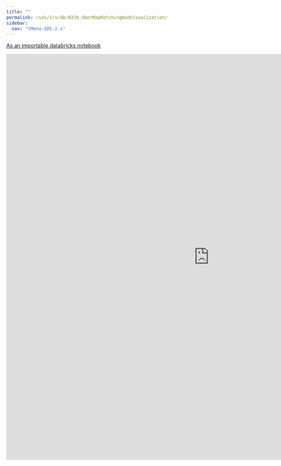 ```yaml
---
title: ""
permalink: /sds/2/x/db/032b_UberMapMatchingAndVisualization/
sidebar:
  nav: "lMenu-SDS-2.x"
---
```


[As an importable databricks notebook](https://lamastex.github.io/scalable-data-science/sds/2/x/db/032b_UberMapMatchingAndVisualization.html)

<iframe src="https://lamastex.github.io/scalable-data-science/sds/2/x/db/032b_UberMapMatchingAndVisualization" width="1080" height="1080" frameborder="0"></iframe>
